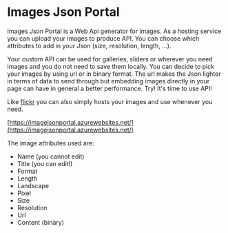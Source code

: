 # Images Json Portal

Images Json Portal is a Web Api generator for images. As a hosting service you can upload your images to produce API. You can choose which attributes to add in your Json (size, resolution, length, ...).

Your custom API can be used for galleries, sliders or wherever you need images and you do not need to save them locally. 
You can decide to pick your images by using url or in binary format. The url makes the Json lighter in terms of data to send through but embedding images directly in your page can have in general a better performance.
Try! It's time to use API!

Like [flickr](https://www.flickr.com/) you can also simply hosts your images and use whenever you need.

[https://imagejsonportal.azurewebsites.net/](https://imagejsonportal.azurewebsites.net/)

The image attributes used are:

* Name (you cannot edit)
* Title (you can edit!)
* Format
* Length
* Landscape
* Pixel
* Size
* Resolution
* Url
* Content (binary)

